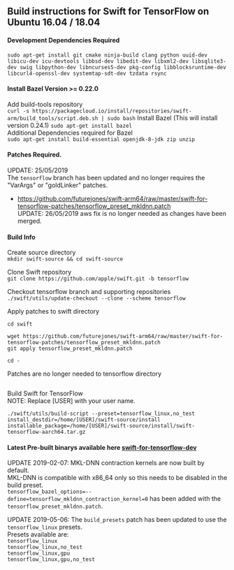 ## Build instructions for Swift for TensorFlow on Ubuntu 16.04 / 18.04

#### Development Dependencies Required
```sudo apt-get install git cmake ninja-build clang python uuid-dev libicu-dev icu-devtools libbsd-dev libedit-dev libxml2-dev libsqlite3-dev swig libpython-dev libncurses5-dev pkg-config libblocksruntime-dev libcurl4-openssl-dev systemtap-sdt-dev tzdata rsync```

#### Install Bazel Version >= 0.22.0
Add build-tools repository  
```curl -s https://packagecloud.io/install/repositories/swift-arm/build_tools/script.deb.sh | sudo bash```
Install Bazel  (This will install version 0.24.1)
```sudo apt-get install bazel```  
Additional Dependencies required for Bazel  
```sudo apt-get install build-essential openjdk-8-jdk zip unzip```

#### Patches Required.  
UPDATE: 25/05/2019  
The `tensorflow` branch has been updated and no longer requires the "VarArgs" or "goldLinker" patches. 
* https://github.com/futurejones/swift-arm64/raw/master/swift-for-tensorflow-patches/tensorflow_preset_mkldnn.patch  
UPDATE: 26/05/2019 aws fix is no longer needed as changes have been merged.


#### Build Info
Create source directory  
```mkdir swift-source && cd swift-source```

Clone Swift repository  
```git clone https://github.com/apple/swift.git -b tensorflow```

Checkout tensorflow branch and supporting repositories  
```./swift/utils/update-checkout --clone --scheme tensorflow```

Apply patches to swift directory  
```
cd swift 

wget https://github.com/futurejones/swift-arm64/raw/master/swift-for-tensorflow-patches/tensorflow_preset_mkldnn.patch
git apply tensorflow_preset_mkldnn.patch

cd -
```

Patches are no longer needed to tensorflow directory  
```
```

Build Swift for TensorFlow  
NOTE: Replace [USER] with your user name.
```
./swift/utils/build-script --preset=tensorflow_linux,no_test install_destdir=/home/[USER]/swift-source/install installable_package=/home/[USER]/swift-source/install/swift-tensorflow-aarch64.tar.gz
```
#### Latest Pre-built binarys available here [swift-for-tensorflow-dev](https://github.com/futurejones/swift-arm64/releases/tag/swift-for-tensorflow-dev)

UPDATE 2019-02-07: MKL-DNN contraction kernels are now built by default.  
MKL-DNN is compatible with x86_64 only so this needs to be disabled in the build preset.  
`tensorflow_bazel_options=--define=tensorflow_mkldnn_contraction_kernel=0` has been added with the `tensorflow_preset_mkldnn.patch`.

UPDATE 2019-05-06: The `build_presets` patch has been updated to use the `tensorflow_linux` presets.  
Presets available are:  
`tensorflow_linux`  
`tensorflow_linux,no_test`  
`tensorflow_linux,gpu`  
`tensorflow_linux,gpu,no_test`
